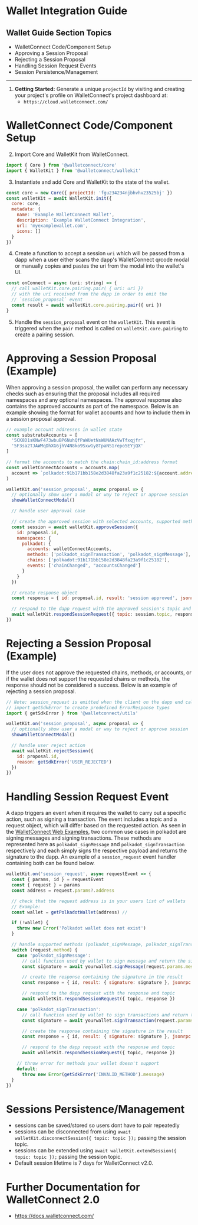 # Wallet Integration Guide

## Wallet Guide Section Topics

- WalletConnect Code/Component Setup
- Approving a Session Proposal
- Rejecting a Session Proposal
- Handling Session Request Events
- Session Persistence/Management

---

1. **Getting Started:** Generate a unique `projectId` by visiting and creating your project's profile on WalletConnect's project dashboard at:
   - `https://cloud.walletconnect.com/`

# WalletConnect Code/Component Setup

2. Import Core and WalletKit from WalletConnect.

```js
import { Core } from '@walletconnect/core'
import { WalletKit } from '@walletconnect/wallekit'
```

3. Instantiate and add Core and WalletKit to the state of the wallet.

```js
const core = new Core({ projectId: 'fgu234234njbhvhv23525bj' })
const walletKit = await WalletKit.init({
  core: core,
  metadata: {
    name: 'Example WalletConnect Wallet',
    description: 'Example WalletConnect Integration',
    url: 'myexamplewallet.com',
    icons: []
  }
})
```

4. Create a function to accept a session `uri` which will be passed from a dapp when a user either scans the dapp's WalletConnect qrcode modal or manually copies and pastes the uri from the modal into the wallet's UI.

```js
const onConnect = async (uri: string) => {
  // call walletKit.core.pairing.pair( { uri: uri })
  // with the uri received from the dapp in order to emit the
  // `session_proposal` event
  const result = await walletKit.core.pairing.pair({ uri })
}
```

5. Handle the `session_proposal` event on the `walletKit`. This event is triggered when the `pair` method is called on `walletKit.core.pairing` to create a pairing session.

# Approving a Session Proposal (Example)

When approving a session proposal, the wallet can perform any necessary checks such as ensuring that the proposal includes all required namespaces and any optional namespaces. The approval response also contains the approved accounts as part of the namespace. Below is an example showing the format for wallet accounts and how to include them in a session proposal approval.

```js
// example account addresses in wallet state
const substrateAccounts = [
  '5CK8D1sKNwF473wbuBP6NuhQfPaWUetNsWUNAAzVwTfxqjfr',
  '5F3sa2TJAWMqDhXG6jhV4N8ko9SxwGy8TpaNS1repo5EYjQX'
]

// format the accounts to match the chain:chain_id:address format
const walletConnectAccounts = accounts.map(
  account => `polkadot:91b171bb158e2d3848fa23a9f1c25182:${account.address}`
)

walletKit.on('session_proposal', async proposal => {
  // optionally show user a modal or way to reject or approve session
  showWalletConnectModal()

  // handle user approval case

  // create the approved session with selected accounts, supported methods, chains and events for your wallet
  const session = await walletKit.approveSession({
    id: proposal.id,
    namespaces: {
      polkadot: {
        accounts: walletConnectAccounts,
        methods: ['polkadot_signTransaction', 'polkadot_signMessage'],
        chains: ['polkadot:91b171bb158e2d3848fa23a9f1c25182'],
        events: ['chainChanged", "accountsChanged']
      }
    }
  })

  // create response object
  const response = { id: proposal.id, result: 'session approved', jsonrpc: '2.0' }

  // respond to the dapp request with the approved session's topic and response
  await walletKit.respondSessionRequest({ topic: session.topic, response })
})
```

# Rejecting a Session Proposal (Example)

If the user does not approve the requested chains, methods, or accounts, or if the wallet does not support the requested chains or methods, the response should not be considered a success. Below is an example of rejecting a session proposal.

```js
// Note: session_request is emitted when the client on the dapp end calls the request method
// import getSdkError to create predefined ErrorResponse types
import { getSdkError } from '@walletconnect/utils'

walletKit.on('session_proposal', async proposal => {
  // optionally show user a modal or way to reject or approve session
  showWalletConnectModal()

  // handle user reject action
  await walletKit.rejectSession({
    id: proposal.id,
    reason: getSdkError('USER_REJECTED')
  })
})
```

# Handling Session Request Event

A dapp triggers an event when it requires the wallet to carry out a specific action, such as signing a transaction. The event includes a topic and a request object, which will differ based on the requested action. As seen in the [WalletConnect Web Examples](https://github.com/WalletConnect/web-examples/blob/main/advanced/wallets/react-wallet-v2/src/lib/PolkadotLib.ts), two common use cases in polkadot are signing messages and signing transactions. These methods are represented here as `polkadot_signMessage` and `polkadot_signTransaction` respectively and each simply signs the respective payload and returns the signature to the dapp. An example of a `session_request` event handler containing both can be found below.

```js
walletKit.on('session_request', async requestEvent => {
  const { params, id } = requestEvent
  const { request } = params
  const address = request.params?.address

  // check that the request address is in your users list of wallets
  // Example:
  const wallet = getPolkadotWallet(address) //

  if (!wallet) {
    throw new Error('Polkadot wallet does not exist')
  }

  // handle supported methods (polkadot_signMessage, polkadot_signTransaction)
  switch (request.method) {
    case 'polkadot_signMessage':
      // call function used by wallet to sign message and return the signature
      const signature = await yourwallet.signMessage(request.params.message)

      // create the response containing the signature in the result
      const response = { id, result: { signature: signature }, jsonrpc: '2.0' }

      // respond to the dapp request with the response and topic
      await walletKit.respondSessionRequest({ topic, response })

    case 'polkadot_signTransaction':
      // call function used by wallet to sign transactions and return the signature
      const signature = await yourwallet.signTransaction(request.params.transactionPayload)

      // create the response containing the signature in the result
      const response = { id, result: { signature: signature }, jsonrpc: '2.0' }

      // respond to the dapp request with the response and topic
      await walletKit.respondSessionRequest({ topic, response })

    // throw error for methods your wallet doesn't support
    default:
      throw new Error(getSdkError('INVALID_METHOD').message)
  }
})
```

# Sessions Persistence/Management

- sessions can be saved/stored so users dont have to pair repeatedly
- sessions can be disconnected from using `await walletKit.disconnectSession({ topic: topic });` passing the session topic.
- sessions can be extended using `await walletKit.extendSession({ topic: topic });` passing the session topic.
- Default session lifetime is 7 days for WalletConnect v2.0.

# Further Documentation for WalletConnect 2.0

- https://docs.walletconnect.com/
